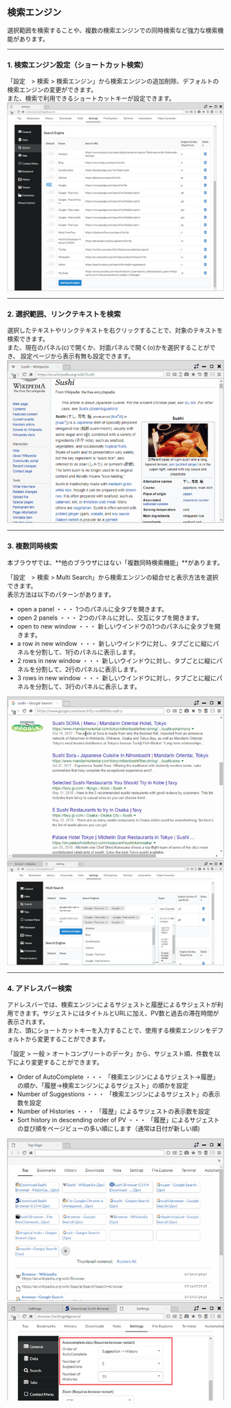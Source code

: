 ## 検索エンジン

選択範囲を検索することや、複数の検索エンジンでの同時検索など強力な検索機能があります。

*********

### 1. 検索エンジン設定（ショートカット検索）	

「設定　> 検索 > 検索エンジン」から検索エンジンの追加削除、デフォルトの検索エンジンの変更ができます。  
また、検索で利用できるショートカットキーが設定できます。
![search-engine-setting](img/search-engine-setting.png)

*********

### 2. 選択範囲、リンクテキストを検索	

選択したテキストやリンクテキストを右クリックすることで、対象のテキストを検索できます。  
また、現在のパネル(c)で開くか、対面パネルで開く(o)かを選択することができ、
設定ページから表示有無も設定できます。
![search-engine-selection](img/search-engine-selection.gif)

*********

### 3. 複数同時検索	

本ブラウザでは、**他のブラウザにはない「複数同時検索機能」**があります。  

「設定　> 検索 > Multi Search」から検索エンジンの組合せと表示方法を選択できます。  
表示方法は以下のパターンがあります。

- open a panel ・・・ 1つのパネルに全タブを開きます。
- open 2 panels ・・・ 2つのパネルに対し、交互にタブを開きます。
- open to new window ・・・ 新しいウインドウの1つのパネルに全タブを開きます。
- a row in new window ・・・ 新しいウインドウに対し、タブごとに縦にパネルを分割して、1行のパネルに表示します。
- 2 rows in new window ・・・ 新しいウインドウに対し、タブごとに縦にパネルを分割して、2行のパネルに表示します。 
- 3 rows in new window ・・・ 新しいウインドウに対し、タブごとに縦にパネルを分割して、3行のパネルに表示します。

![search-engine-multi](img/search-engine-multi.gif)
![search-engine-multi-setting](img/search-engine-multi-setting.png)

*********

### 4. アドレスバー検索	

アドレスバーでは、検索エンジンによるサジェストと履歴によるサジェストが利用できます。サジェストにはタイトルとURLに加え、PV数と過去の滞在時間が表示されます。  
また、頭にショートカットキーを入力することで、使用する検索エンジンをデフォルトから変更することができます。

「設定 > 一般 > オートコンプリートのデータ」から、サジェスト順、件数を以下により変更することができます。

- Order of AutoComplete ・・・ 「検索エンジンによるサジェスト→履歴」の順か、「履歴→検索エンジンによるサジェスト」の順かを設定
- Number of Suggestions ・・・ 「検索エンジンによるサジェスト」の表示数を設定
- Number of Histories ・・・ 「履歴」によるサジェストの表示数を設定
- Sort history in descending order of PV ・・・ 「履歴」によるサジェストの並び順をページビューの多い順にします（通常は日付が新しい順)

![search-engine-suggest](img/search-engine-suggest.gif)
![search-engine-suggest-setting](img/search-engine-suggest-setting.png)
